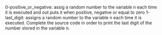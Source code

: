 0-positive_or_negative:  assig a random number to the variable n each time it is executed and out puts it when positive, negative or equal to zero
1-last_digit: assigns a random number to the variable n each time it is executed. Complete the source code in order to print the last digit of the number stored in the variable n.
